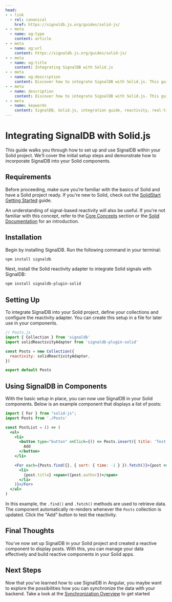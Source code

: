 ```yaml
---
head:
- - link
  - rel: canonical
    href: https://signaldb.js.org/guides/solid-js/
- - meta
  - name: og:type
    content: article
- - meta
  - name: og:url
    content: https://signaldb.js.org/guides/solid-js/
- - meta
  - name: og:title
    content: Integrating SignalDB with Solid.js
- - meta
  - name: og:description
    content: Discover how to integrate SignalDB with Solid.js. This guide covers the initial setup and building Solid components with real-time updates.
- - meta
  - name: description
    content: Discover how to integrate SignalDB with Solid.js. This guide covers the initial setup and building Solid components with real-time updates.
- - meta
  - name: keywords
    content: SignalDB, Solid.js, integration guide, reactivity, real-time updates, JavaScript, TypeScript, Solid reactivity, SignalDB plugin, collection setup, reactive components
---
```

# Integrating SignalDB with Solid.js

This guide walks you through how to set up and use SignalDB within your Solid project. We’ll cover the initial setup steps and demonstrate how to incorporate SignalDB into your Solid components.

## Requirements

Before proceeding, make sure you’re familiar with the basics of Solid and have a Solid project ready. If you're new to Solid, check out the [SolidStart Getting Started](https://docs.solidjs.com/solid-start/getting-started) guide.

An understanding of signal-based reactivity will also be useful. If you're not familiar with this concept, refer to the [Core Concepts](/core-concepts/#signals-and-reactivity) section or the [Solid Documentation](https://docs.solidjs.com/concepts/signals) for an introduction.

## Installation

Begin by installing SignalDB. Run the following command in your terminal:

```bash
npm install signaldb
```

Next, install the Solid reactivity adapter to integrate Solid signals with SignalDB:

```bash
npm install signaldb-plugin-solid
```

## Setting Up

To integrate SignalDB into your Solid project, define your collections and configure the reactivity adapter. You can create this setup in a file for later use in your components.

```js
// Posts.js
import { Collection } from 'signaldb'
import solidReactivityAdapter from 'signaldb-plugin-solid'

const Posts = new Collection({
  reactivity: solidReactivityAdapter,
})

export default Posts
```

## Using SignalDB in Components

With the basic setup in place, you can now use SignalDB in your Solid components. Below is an example component that displays a list of posts:

```jsx
import { For } from "solid-js";
import Posts from './Posts'

const PostList = () => (
  <ul>
    <li>
      <button type="button" onClick={() => Posts.insert({ title: 'Test', author: 'Test' })}>
        Add
      </button>
    </li>

    <For each={Posts.find({}, { sort: { time: -1 } }).fetch()}>{post => (
      <li>
        {post.title} <span>({post.author})</span>
      </li>
    )}</For>
  </ul>
)
```

In this example, the `.find()` and `.fetch()` methods are used to retrieve data. The component automatically re-renders whenever the `Posts` collection is updated. Click the "Add" button to test the reactivity.

## Final Thoughts

You’ve now set up SignalDB in your Solid project and created a reactive component to display posts. With this, you can manage your data effectively and build reactive components in your Solid apps.

## Next Steps

Now that you’ve learned how to use SignalDB in Angular, you maybe want to explore the possibilities how you can synchronize the data with your backend.
Take a look at the [Synchronization Overview](/sync/) to get started
